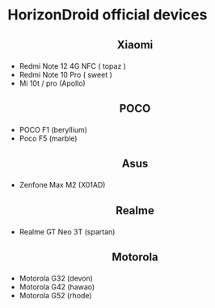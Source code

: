 # HorizonDroid official devices

## <p align="center"> Xiaomi <p/>
- Redmi Note 12 4G NFC ( topaz )
- Redmi Note 10 Pro ( sweet )
- Mi 10t / pro (Apollo)

## <p align="center"> POCO <p/>
- POCO F1 (beryllium)
- Poco F5 (marble)
  
## <p align="center"> Asus <p/>
- Zenfone Max M2 (X01AD)

## <p align="center"> Realme <p/>
- Realme GT Neo 3T (spartan)

## <p align="center"> Motorola <p/>
- Motorola G32 (devon)
- Motorola G42 (hawao)
- Motorola G52 (rhode)
